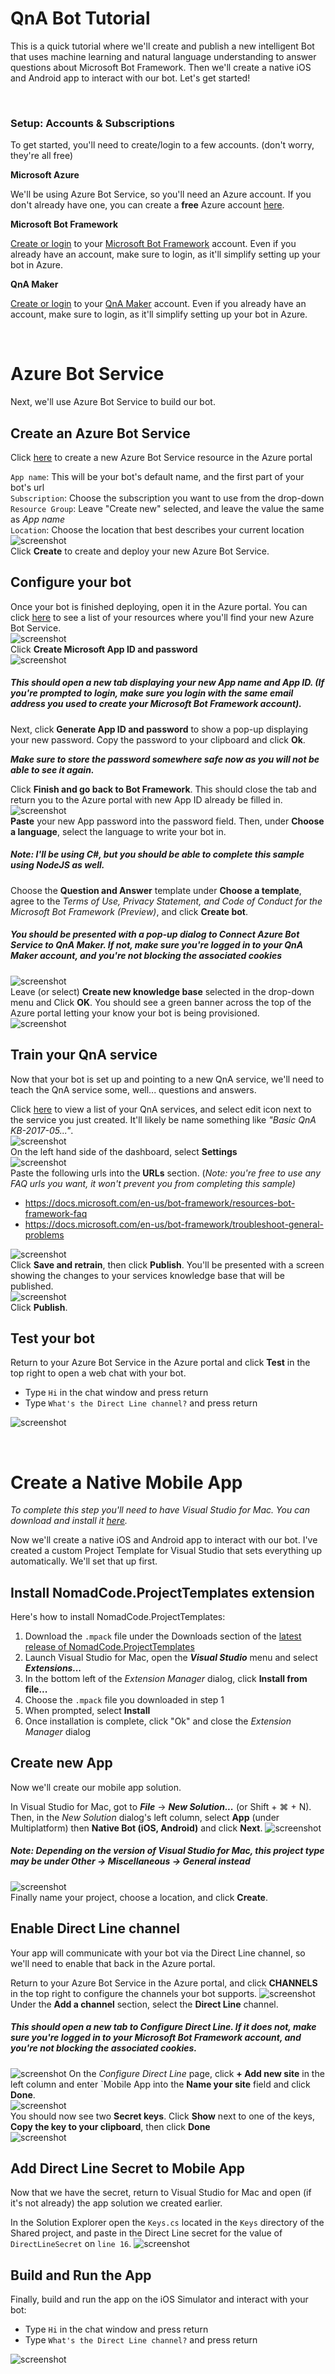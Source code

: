 # QnA Bot Tutorial
This is a quick tutorial where we'll create and publish a new intelligent Bot that uses machine learning and natural language understanding to answer questions about Microsoft Bot Framework.  Then we'll create a native iOS and Android app to interact with our bot.  Let's get started!

<br/>

### Setup: Accounts & Subscriptions

To get started, you'll need to create/login to a few accounts.  (don't worry, they're all free)


**Microsoft Azure**

We'll be using Azure Bot Service, so you'll need an Azure account. If you don't already have one, you can create a **free** Azure account [here](https://azure.microsoft.com/free/).


**Microsoft Bot Framework**

[Create or login](https://dev.botframework.com/login) to your [Microsoft Bot Framework](https://dev.botframework.com/) account. Even if you already have an account, make sure to login, as it'll simplify setting up your bot in Azure.


**QnA Maker**

[Create or login](https://qnamaker.ai/Account/SignIn) to your [QnA Maker](https://qnamaker.ai/) account. Even if you already have an account, make sure to login, as it'll simplify setting up your bot in Azure.

<br/>
  

# Azure Bot Service

Next, we'll use Azure Bot Service to build our bot.

## Create an Azure Bot Service

Click [here](https://ms.portal.azure.com/#create/Microsoft.BotApp) to create a new Azure Bot Service resource in the Azure portal  

`App name`: This will be your bot's default name, and the first part of your bot's url  
`Subscription`: Choose the subscription you want to use from the drop-down  
`Resource Group`: Leave "Create new" selected, and leave the value the same as _App name_  
`Location`: Choose the location that best describes your current location  
![screenshot](images/qa-bot-sample-27.png)  
Click **Create** to create and deploy your new Azure Bot Service.


## Configure your bot

Once your bot is finished deploying, open it in the Azure portal.  You can click [here](https://portal.azure.com/#blade/HubsExtension/Resources/resourceType/Microsoft.Web%2Fsites) to see a list of your resources where you'll find your new Azure Bot Service.  
![screenshot](images/qa-bot-sample-01.png)  
Click **Create Microsoft App ID and password**  
![screenshot](images/qa-bot-sample-02.png)  
##### _This should open a new tab displaying your new App name and App ID. (If you're prompted to login, make sure you login with the same email address you used to create your Microsoft Bot Framework account)._

Next, click **Generate App ID and password** to show a pop-up displaying your new password.  Copy the password to your clipboard and click **Ok**.  

_**Make sure to store the password somewhere safe now as you will not be able to see it again.**_  

Click **Finish and go back to Bot Framework**. This should close the tab and return you to the Azure portal with new App ID already be filled in.  
![screenshot](images/qa-bot-sample-03.png)  
**Paste** your new App password into the password field. Then, under **Choose a language**, select the language to write your bot in.  
##### _Note: I'll be using C#, but you should be able to complete this sample using NodeJS as well._  

Choose the **Question and Answer** template under **Choose a template**, agree to the _Terms of Use, Privacy Statement, and Code of Conduct for the Microsoft Bot Framework (Preview)_, and click **Create bot**.  
##### _You should be presented with a pop-up dialog to **Connect Azure Bot Service to QnA Maker**.  If not, make sure you're logged in to your QnA Maker account, and you're not blocking the associated cookies_
![screenshot](images/qa-bot-sample-07.png)  
Leave (or select) **Create new knowledge base** selected in the drop-down menu and Click **OK**.  You should see a green banner across the top of the Azure portal letting your know your bot is being provisioned.  
![screenshot](images/qa-bot-sample-08.png)


## Train your QnA service

Now that your bot is set up and pointing to a new QnA service, we'll need to teach the QnA service some, well... questions and answers.

Click [here](https://qnamaker.ai/Home/MyServices) to view a list of your QnA services, and select edit icon next to the service you just created. It'll likely be name something like _"Basic QnA KB-2017-05..."_.  
![screenshot](images/qa-bot-sample-10.png)  
On the left hand side of the dashboard, select **Settings**  
![screenshot](images/qa-bot-sample-12.png)  
Paste the following urls into the **URLs** section. (_Note: you're free to use any FAQ urls you want, it won't prevent you from completing this sample)_
- https://docs.microsoft.com/en-us/bot-framework/resources-bot-framework-faq
- https://docs.microsoft.com/en-us/bot-framework/troubleshoot-general-problems

![screenshot](images/qa-bot-sample-14.png)  
Click **Save and retrain**, then click **Publish**. You'll be presented with a screen showing the changes to your services knowledge base that will be published.  
![screenshot](images/qa-bot-sample-16.png)  
Click **Publish**.  


## Test your bot

Return to your Azure Bot Service in the Azure portal and click **Test** in the top right to open a web chat with your bot.
- Type `Hi` in the chat window and press return
- Type `What's the Direct Line channel?` and press return

![screenshot](images/qa-bot-sample-18.png)  


<br/>

# Create a Native Mobile App

_To complete this step you'll need to have Visual Studio for Mac. You can download and install it [here](https://www.visualstudio.com/vs/visual-studio-mac/)._

Now we'll create a native iOS and Android app to interact with our bot. I've created a custom Project Template for Visual Studio that sets everything up automatically. We'll set that up first.


## Install NomadCode.ProjectTemplates extension

Here's how to install NomadCode.ProjectTemplates:

1. Download the `.mpack` file under the Downloads section of the [latest release of NomadCode.ProjectTemplates](https://github.com/colbylwilliams/NomadCode.ProjectTemplates/releases/latest)
2. Launch Visual Studio for Mac, open the _**Visual Studio**_ menu and select _**Extensions...**_
3. In the bottom left of the _Extension Manager_ dialog, click **Install from file...**
4. Choose the `.mpack` file you downloaded in step 1
5. When prompted, select **Install**
6. Once installation is complete, click "Ok" and close the _Extension Manager_ dialog


## Create new App

Now we'll create our mobile app solution.

In Visual Studio for Mac, got to _**File**_ -> _**New Solution...**_ (or Shift + ⌘ + N).  Then, in the _New Solution_ dialog's left column, select **App** (under Multiplatform) then **Native Bot (iOS, Android)** and click **Next**.
![screenshot](images/qa-bot-sample-19.png)
##### Note: Depending on the version of Visual Studio for Mac, this project type may be under _Other -> Miscellaneous -> General_ instead
![screenshot](images/qa-bot-sample-20.png)  
Finally name your project, choose a location, and click **Create**.


## Enable Direct Line channel

Your app will communicate with your bot via the Direct Line channel, so we'll need to enable that back in the Azure portal.

Return to your Azure Bot Service in the Azure portal, and click **CHANNELS** in the top right to configure the channels your bot supports.
![screenshot](images/qa-bot-sample-21.png)
Under the **Add a channel** section, select the **Direct Line** channel.
##### This should open a new tab to _Configure Direct Line_. If it does not, make sure you're logged in to your Microsoft Bot Framework account, and you're not blocking the associated cookies.
![screenshot](images/qa-bot-sample-23.png)
On the _Configure Direct Line_ page, click **+ Add new site** in the left column and enter `Mobile App into the **Name your site** field and click **Done**.  
![screenshot](images/qa-bot-sample-24.png)  
You should now see two **Secret keys**. Click **Show** next to one of the keys, **Copy the key to your clipboard**, then click **Done**  
![screenshot](images/qa-bot-sample-25.png)


## Add Direct Line Secret to  Mobile App

Now that we have the secret, return to Visual Studio for Mac and open (if it's not already) the app solution we created earlier.  

In the Solution Explorer open the `Keys.cs` located in the `Keys` directory of the Shared project, and paste in the Direct Line secret for the value of `DirectLineSecret` on `line 16`.
![screenshot](images/qa-bot-sample-28.png)


## Build and Run the App

Finally, build and run the app on the iOS Simulator and interact with your bot:
- Type `Hi` in the chat window and press return
- Type `What's the Direct Line channel?` and press return  

![screenshot](images/qa-bot-sample-26.png)
